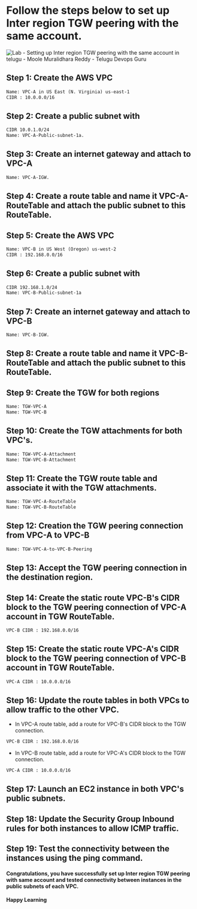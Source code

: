 # Follow the steps below to set up Inter region TGW peering with the same account.
![Lab - Setting up Inter region TGW peering with the same account in telugu - Moole Muralidhara Reddy - Telugu Devops Guru](https://github.com/telugudevopsguru/AWS-Networking-5-Days-Practical-Live-Workshop/blob/2e31adb9119fc19c09f8f6dbd282c1b6b4cbb1e1/Day%203%20-%20AWS%20Transit%20Gateway/Images/Lab%20-%20Setting%20up%20Inter%20region%20TGW%20peering%20with%20the%20same%20account%20in%20telugu%20-%20Moole%20Muralidhara%20Reddy%20-%20Telugu%20Devops%20Guru.png)

## Step 1: Create the AWS VPC
```xml
Name: VPC-A in US East (N. Virginia) us-east-1
CIDR : 10.0.0.0/16
```
## Step 2: Create a public subnet with
```xml
CIDR 10.0.1.0/24
Name: VPC-A-Public-subnet-1a.
```
## Step 3: Create an internet gateway and attach to VPC-A
```xml
Name: VPC-A-IGW.
```
## Step 4: Create a route table and name it VPC-A-RouteTable and attach the public subnet to this RouteTable.

## Step 5: Create the AWS VPC
```xml
Name: VPC-B in US West (Oregon) us-west-2
CIDR : 192.168.0.0/16
```
## Step 6: Create a public subnet with
```xml
CIDR 192.168.1.0/24
Name: VPC-B-Public-subnet-1a
```
## Step 7: Create an internet gateway and attach to VPC-B
```xml
Name: VPC-B-IGW.
```
## Step 8: Create a route table and name it VPC-B-RouteTable and attach the public subnet to this RouteTable.

## Step 9: Create the TGW for both regions
```xml
Name: TGW-VPC-A
Name: TGW-VPC-B
```
## Step 10: Create the TGW attachments for both VPC's.
```xml
Name: TGW-VPC-A-Attachment
Name: TGW-VPC-B-Attachment
```
## Step 11: Create the TGW route table and associate it with the TGW attachments.
```xml
Name: TGW-VPC-A-RouteTable
Name: TGW-VPC-B-RouteTable
```
## Step 12: Creation the TGW peering connection from VPC-A to VPC-B
```xml
Name: TGW-VPC-A-to-VPC-B-Peering
```
## Step 13: Accept the TGW peering connection in the destination region.
## Step 14: Create the static route VPC-B's CIDR block to the TGW peering connection of VPC-A account in TGW RouteTable.
```xml
VPC-B CIDR : 192.168.0.0/16
```
## Step 15: Create the static route VPC-A's CIDR block to the TGW peering connection of VPC-B account in TGW RouteTable.
```xml
VPC-A CIDR : 10.0.0.0/16
```
## Step 16: Update the route tables in both VPCs to allow traffic to the other VPC.

+ In VPC-A route table, add a route for VPC-B's CIDR block to the TGW connection.
```xml
VPC-B CIDR : 192.168.0.0/16
```
+ In VPC-B route table, add a route for VPC-A's CIDR block to the TGW connection.
```xml
VPC-A CIDR : 10.0.0.0/16
```
## Step 17: Launch an EC2 instance in both VPC's public subnets.

## Step 18: Update the Security Group Inbound rules for both instances to allow ICMP traffic.

## Step 19: Test the connectivity between the instances using the ping command.

####  Congratulations, you have successfully set up Inter region TGW peering with same account and tested connectivity between instances in the public subnets of each VPC.

####  Happy Learning
